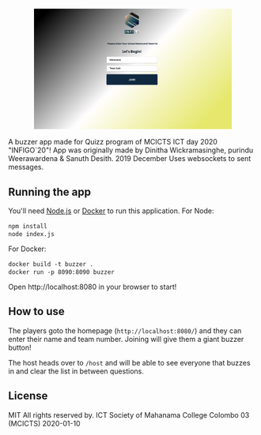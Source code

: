 <p align="center">
  <img width="400px" src="/screenshot.png" alt="Buzzer"/>
</p>

A buzzer app made for Quizz program of MCICTS ICT day 2020 "INFIGO`20"!
App was originally made by Dinitha Wickramasinghe, purindu Weerawardena & Sanuth Desith. 2019 December
Uses websockets to sent messages.

## Running the app

You'll need [Node.js](https://nodejs.org) or [Docker](https://www.docker.com/) to run this
application. For Node:

```
npm install
node index.js
```

For Docker:

```
docker build -t buzzer .
docker run -p 8090:8090 buzzer
```

Open http://localhost:8080 in your browser to start!

## How to use

The players goto the homepage (`http://localhost:8080/`) and they can enter their name and team
number. Joining will give them a giant buzzer button!

The host heads over to `/host` and will be able to see everyone that buzzes in and clear the list
in between questions.

## License

MIT
All rights reserved by. ICT Society of Mahanama College Colombo 03 (MCICTS)
2020-01-10
